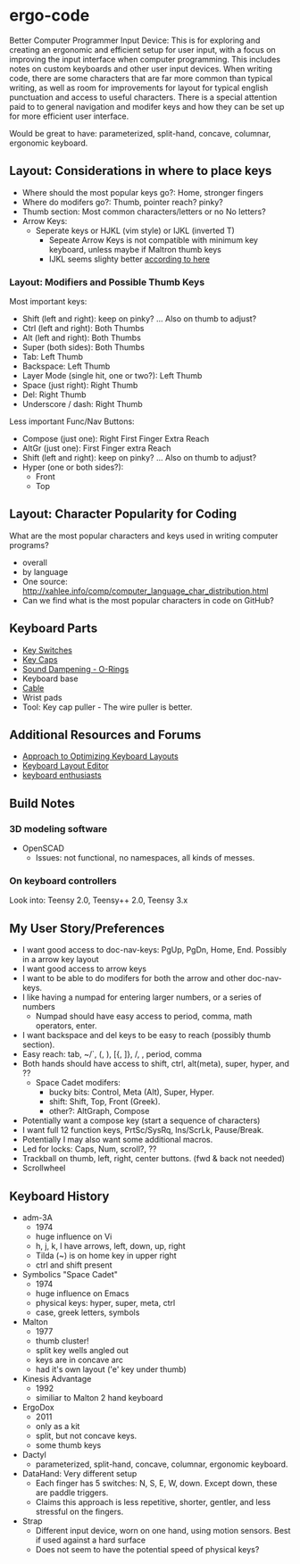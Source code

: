 # ergo-code

Better Computer Programmer Input Device:
This is for exploring and creating an ergonomic and efficient setup for user input, with a focus on improving the input interface when computer programming. This includes notes on custom keyboards and other user input devices. When writing code, there are some characters that are far more common than typical writing, as well as room for improvements for layout for typical english punctuation and access to useful characters. There is a special attention paid to to general navigation and modifer keys and how they can be set up for more efficient user interface.

Would be great to have:
parameterized, split-hand, concave, columnar, ergonomic keyboard.

## Layout: Considerations in where to place keys

- Where should the most popular keys go?: Home, stronger fingers
- Where do modifers go?: Thumb, pointer reach? pinky?
- Thumb section: Most common characters/letters or no No letters?
- Arrow Keys:
  - Seperate keys or HJKL (vim style) or IJKL (inverted T)
    - Sepeate Arrow Keys is not compatible with minimum key keyboard, unless maybe if Maltron thumb keys
    - IJKL seems slighty better [according to here](http://xahlee.info/kbd/vi_hjkl_vs_inverted_t_ijkl_arrow_keys.html)

### Layout: Modifiers and Possible Thumb Keys

Most important keys:

- Shift (left and right): keep on pinky? ... Also on thumb to adjust?
- Ctrl (left and right): Both Thumbs
- Alt (left and right): Both Thumbs
- Super (both sides): Both Thumbs
- Tab: Left Thumb
- Backspace: Left Thumb
- Layer Mode (single hit, one or two?): Left Thumb
- Space (just right): Right Thumb
- Del: Right Thumb
- Underscore / dash: Right Thumb

Less important Func/Nav Buttons:

- Compose (just one): Right First Finger Extra Reach
- AltGr (just one): First Finger extra Reach
- Shift (left and right): keep on pinky? ... Also on thumb to adjust?
- Hyper (one or both sides?):
  - Front
  - Top

## Layout: Character Popularity for Coding

What are the most popular characters and keys used in writing computer programs?

- overall
- by language
- One source: http://xahlee.info/comp/computer_language_char_distribution.html
- Can we find what is the most popular characters in code on GitHub?

## Keyboard Parts

- [Key Switches](/key-switches.md)
- [Key Caps](/keycaps.md)
- [Sound Dampening - O-Rings](/sound-dampen.md)
- Keyboard base
- [Cable](/cable.md)
- Wrist pads
- Tool: Key cap puller - The wire puller is better.

## Additional Resources and Forums

- [Approach to Optimizing Keyboard Layouts](https://www.allthingsergo.com/case-study-one-approach-optimizing-ergonomic-keyboard-layouts/)
- [Keyboard Layout Editor](http://www.keyboard-layout-editor.com/)
- [keyboard enthusiasts](http://geekhack.org)

## Build Notes

### 3D modeling software

- OpenSCAD
  - Issues: not functional, no namespaces, all kinds of messes.

### On keyboard controllers

Look into: Teensy 2.0, Teensy++ 2.0, Teensy 3.x

## My User Story/Preferences

- I want good access to doc-nav-keys: PgUp, PgDn, Home, End. Possibly in a arrow key layout
- I want good access to arrow keys
- I want to be able to do modifers for both the arrow and other doc-nav-keys.
- I like having a numpad for entering larger numbers, or a series of numbers
  - Numpad should have easy access to period, comma, math operators, enter.
- I want backspace and del keys to be easy to reach (possibly thumb section).
- Easy reach: tab, ~/`, (, ), [{, ]}, /, \, period, comma
- Both hands should have access to shift, ctrl, alt(meta), super, hyper, and ??
  - Space Cadet modifers:
    - bucky bits: Control, Meta (Alt), Super, Hyper.
    - shift: Shift, Top, Front (Greek).
    - other?: AltGraph, Compose
- Potentially want a compose key (start a sequence of characters)
- I want full 12 function keys, PrtSc/SysRq, Ins/ScrLk, Pause/Break.
- Potentially I may also want some additional macros.
- Led for locks: Caps, Num, scroll?, ??
- Trackball on thumb, left, right, center buttons. (fwd & back not needed)
- Scrollwheel

## Keyboard History

- adm-3A
  - 1974
  - huge influence on Vi
  - h, j, k, l have arrows, left, down, up, right
  - Tilda (~) is on home key in upper right
  - ctrl and shift present
- Symbolics "Space Cadet"
  - 1974
  - huge influence on Emacs
  - physical keys: hyper, super, meta, ctrl
  - case, greek letters, symbols
- Malton
  - 1977
  - thumb cluster!
  - split key wells angled out
  - keys are in concave arc
  - had it's own layout ('e' key under thumb)
- Kinesis Advantage
  - 1992
  - similiar to Malton 2 hand keyboard
- ErgoDox
  - 2011
  - only as a kit
  - split, but not concave keys.
  - some thumb keys
- Dactyl
  - parameterized, split-hand, concave, columnar, ergonomic keyboard.
- DataHand: Very different setup
  - Each finger has 5 switches: N, S, E, W, down. Except down, these are paddle triggers.
  - Claims this approach is less repetitive, shorter, gentler, and less stressful on the fingers.
- Strap
  - Different input device, worn on one hand, using motion sensors. Best if used against a hard surface
  - Does not seem to have the potential speed of physical keys?
